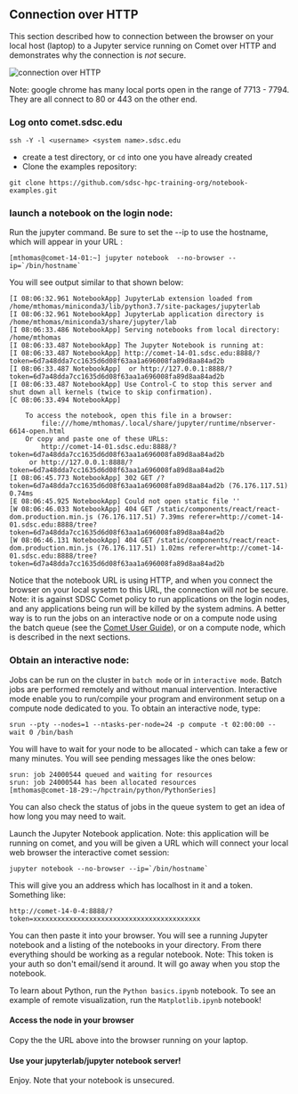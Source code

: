 ## Connection over HTTP

This section described how to connection between the browser on your local host (laptop) to a Jupyter service running on Comet over HTTP and demonstrates why the connection is *not* secure.

![connection over HTTP](https://github.com/sdsc-hpc-training-org/notebooks-101/blob/master/Docs/images/jupyter-notebook-http.png?raw=true)

Note: google chrome has many local ports open in the range of 7713 - 7794. They are all connect to 80 or 443 on the other end.

### Log onto comet.sdsc.edu  
```
ssh -Y -l <username> <system name>.sdsc.edu
```

* create a test directory, or ```cd``` into one you have already created
* Clone the examples repository:
```
git clone https://github.com/sdsc-hpc-training-org/notebook-examples.git
```


### launch a notebook on the login node:
Run the jupyter command. Be sure to set the --ip to use the hostname, which will appear in your URL :
```
[mthomas@comet-14-01:~] jupyter notebook  --no-browser --ip=`/bin/hostname`
```
You will see output similar to that shown below:
```
[I 08:06:32.961 NotebookApp] JupyterLab extension loaded from /home/mthomas/miniconda3/lib/python3.7/site-packages/jupyterlab
[I 08:06:32.961 NotebookApp] JupyterLab application directory is /home/mthomas/miniconda3/share/jupyter/lab
[I 08:06:33.486 NotebookApp] Serving notebooks from local directory: /home/mthomas
[I 08:06:33.487 NotebookApp] The Jupyter Notebook is running at:
[I 08:06:33.487 NotebookApp] http://comet-14-01.sdsc.edu:8888/?token=6d7a48dda7cc1635d6d08f63aa1a696008fa89d8aa84ad2b
[I 08:06:33.487 NotebookApp]  or http://127.0.0.1:8888/?token=6d7a48dda7cc1635d6d08f63aa1a696008fa89d8aa84ad2b
[I 08:06:33.487 NotebookApp] Use Control-C to stop this server and shut down all kernels (twice to skip confirmation).
[C 08:06:33.494 NotebookApp]

    To access the notebook, open this file in a browser:
        file:///home/mthomas/.local/share/jupyter/runtime/nbserver-6614-open.html
    Or copy and paste one of these URLs:
        http://comet-14-01.sdsc.edu:8888/?token=6d7a48dda7cc1635d6d08f63aa1a696008fa89d8aa84ad2b
     or http://127.0.0.1:8888/?token=6d7a48dda7cc1635d6d08f63aa1a696008fa89d8aa84ad2b
[I 08:06:45.773 NotebookApp] 302 GET /?token=6d7a48dda7cc1635d6d08f63aa1a696008fa89d8aa84ad2b (76.176.117.51) 0.74ms
[E 08:06:45.925 NotebookApp] Could not open static file ''
[W 08:06:46.033 NotebookApp] 404 GET /static/components/react/react-dom.production.min.js (76.176.117.51) 7.39ms referer=http://comet-14-01.sdsc.edu:8888/tree?token=6d7a48dda7cc1635d6d08f63aa1a696008fa89d8aa84ad2b
[W 08:06:46.131 NotebookApp] 404 GET /static/components/react/react-dom.production.min.js (76.176.117.51) 1.02ms referer=http://comet-14-01.sdsc.edu:8888/tree?token=6d7a48dda7cc1635d6d08f63aa1a696008fa89d8aa84ad2b
```
Notice that the notebook URL is using HTTP, and when you connect the browser on your local sysetm to this URL, the connection will _not_ be secure. Note: it is against SDSC Comet policy to run applications on the login nodes, and any applications being run will be killed by the system admins. A better way is to run the jobs on an interactive node or on a compute node using the batch queue (see the [Comet User Guide](https://comet.sdsc.edu)), or on a compute node, which is described in the next sections.

### Obtain an interactive node:
Jobs can be run on the cluster in `batch mode` or in `interactive mode`. Batch jobs are performed remotely and without manual intervention. Interactive mode enable you to run/compile your program and environment setup on a compute node dedicated to you. To obtain an interactive node, type:
```
srun --pty --nodes=1 --ntasks-per-node=24 -p compute -t 02:00:00 --wait 0 /bin/bash
```
You will have to wait for your node to be allocated - which can take a few or many minutes. You will see pending messages like the ones below:
```
srun: job 24000544 queued and waiting for resources
srun: job 24000544 has been allocated resources
[mthomas@comet-18-29:~/hpctrain/python/PythonSeries]
```
You can also check the status of jobs in the queue system to get an idea of how long you may need to wait.

Launch the Jupyter Notebook application.
Note: this application will be running on comet, and you will be given a URL which will connect your local web browser the interactive comet session:
```
jupyter notebook --no-browser --ip=`/bin/hostname`
```
This will give you an address which has localhost in it and a token. Something
like:
```
http://comet-14-0-4:8888/?token=xxxxxxxxxxxxxxxxxxxxxxxxxxxxxxxxxxxxxxxxxx
```
You can then paste it into your browser. You will see a running Jupyter
notebook and a listing of the notebooks in your directory. From there everything should be working as a regular notebook.
Note: This token is your auth so don't email/send it around. It will go away when you stop the notebook.

To learn about Python, run the ```Python basics.ipynb```   notebook.
To see an example of remote visualization, run the  ```Matplotlib.ipynb```  notebook!


#### Access the node in your browser
Copy the the URL above into the browser running on your laptop.

#### Use your jupyterlab/jupyter notebook server!
Enjoy. Note that your notebook is unsecured.
